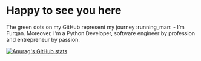 <p align="center"><h1>Happy to see you here</h1> The green dots on my GitHub represent my journey :running_man: - I’m Furqan. Moreover, I’m a Python Developer, software engineer by profession and entrepreneur by passion. 
</p>

[![Anurag's GitHub stats](https://github-readme-stats.vercel.app/api?username=furqaan1232)](https://github.com/anuraghazra/github-readme-stats)


